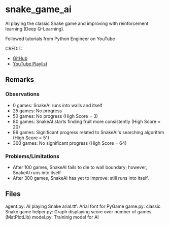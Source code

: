 # snake_game_ai

AI playing the classic Snake game and improving with reinforcement learning (Deep Q-Learning).


Followed tutorials from Python Engineer on YouTube

CREDIT:
- [GitHub](https://github.com/python-engineer/snake-ai-pytorch)
- [YouTube Playlist](https://youtube.com/playlist?list=PLqnslRFeH2UrDh7vUmJ60YrmWd64mTTKV)

## Remarks

### Observations
- 0 games: SnakeAI runs into walls and itself
- 25 games: No progress
- 50 games: No progress (High Score = 3)
- 80 games: SnakeAI starts finding fruit more consistently (High Score = 20)
- 89 games: Significant progress related to SnakeAI's searching algorithm (High Score = 51)
- 300 games: No significant progress (High Score = 64)

### Problems/Limitations
- After 100 games, SnakeAI fails to die to wall boundary; however, SnakeAI runs into itself
- After 300 games, SnakeAI has yet to improve: still runs into itself.


## Files
agent.py: AI playing Snake
arial.ttf: Arial font for PyGame
game.py: classic Snake game
helper.py: Graph displaying score over number of games (MatPlotLib)
model.py: Traininig model for AI
